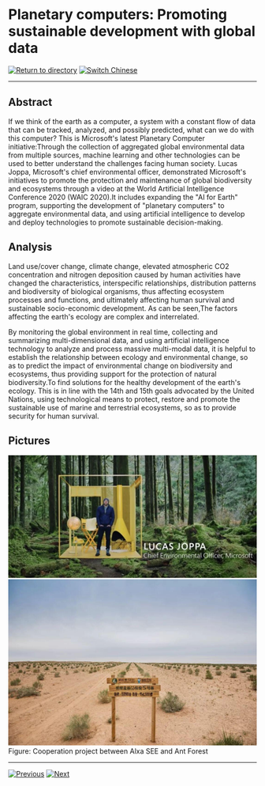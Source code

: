# Planetary computers: Promoting sustainable development with global data

[![Return to directory](http://img.shields.io/badge/Click-Back-875A7B.svg?style=flat&colorA=8F8F8F)](/)
[![Switch Chinese](http://img.shields.io/badge/Switch-Chinese-875A7B.svg?style=flat&colorA=8F8F8F)](https://doc.shanghaiopen.org.cn/case/15/1.html)

----------

## Abstract

If we think of the earth as a computer, a system with a constant flow of data that can be tracked, analyzed, and possibly predicted, what can we do with this computer? This is Microsoft's latest Planetary Computer initiative:Through the collection of aggregated global environmental data from multiple sources, machine learning and other technologies can be used to better understand the challenges facing human society. Lucas Joppa, Microsoft's chief environmental officer, demonstrated Microsoft's initiatives to promote the protection and maintenance of global biodiversity and ecosystems through a video at the World Artificial Intelligence Conference 2020 (WAIC 2020).It includes expanding the "AI for Earth" program, supporting the development of "planetary computers" to aggregate environmental data, and using artificial intelligence to develop and deploy technologies to promote sustainable decision-making.


## Analysis

Land use/cover change, climate change, elevated atmospheric CO2 concentration and nitrogen deposition caused by human activities have changed the characteristics, interspecific relationships, distribution patterns and biodiversity of biological organisms, thus affecting ecosystem processes and functions, and ultimately affecting human survival and sustainable socio-economic development. As can be seen,The factors affecting the earth's ecology are complex and interrelated.

By monitoring the global environment in real time, collecting and summarizing multi-dimensional data, and using artificial intelligence technology to analyze and process massive multi-modal data, it is helpful to establish the relationship between ecology and environmental change, so as to predict the impact of environmental change on biodiversity and ecosystems, thus providing support for the protection of natural biodiversity.To find solutions for the healthy development of the earth's ecology. This is in line with the 14th and 15th goals advocated by the United Nations, using technological means to protect, restore and promote the sustainable use of marine and terrestrial ecosystems, so as to provide security for human survival.



## Pictures

![图片](15.1.1.jpg)
![图片](15.1.2.jpg)
Figure: Cooperation project between Alxa SEE and Ant Forest


----------
 [![Previous](http://img.shields.io/badge/View-Previous-875A7B.svg?style=flat&colorA=8F8F8F)](https://doc.shanghaiopen.org.cn/case/14/en_1.html)
 [![Next](http://img.shields.io/badge/View-Next-875A7B.svg?style=flat&colorA=8F8F8F)](https://doc.shanghaiopen.org.cn/case/15/en_2.html)
